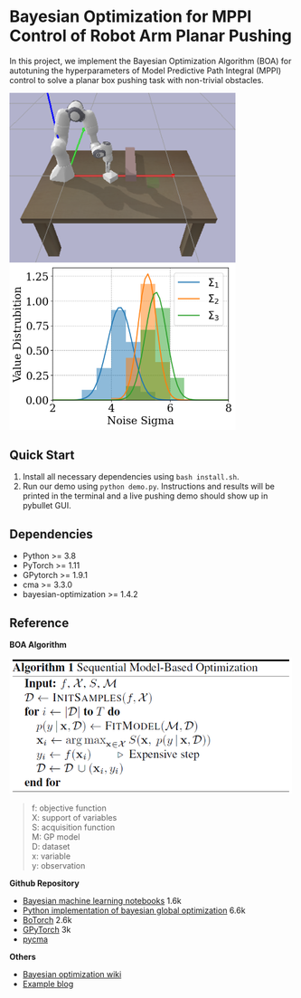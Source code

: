 # Bayesian Optimization for MPPI Control of Robot Arm Planar Pushing

In this project, we implement the Bayesian Optimization Algorithm (BOA) for autotuning the hyperparameters of Model Predictive Path Integral (MPPI) control to solve a planar box pushing task with non-trivial obstacles.

<p align="left">
<img src="figures/box_pushing_obstacle.png" width="400">
<img src="figures/noise_sigma.png" width="400">
</p>

## Quick Start

1. Install all necessary dependencies using `bash install.sh`.
2. Run our demo using `python demo.py`. 
   Instructions and results will be printed in the terminal and a live pushing demo should show up in pybullet GUI.

## Dependencies

- Python >= 3.8
- PyTorch >= 1.11
- GPytorch >= 1.9.1
- cma >= 3.3.0
- bayesian-optimization >= 1.4.2

## Reference
**BOA Algorithm**

<img src="figures/boa_pseudo.png" width="500">

> f: objective function <br>
> X: support of variables <br>
> S: acquisition function <br>
> M: GP model <br>
> D: dataset <br>
> x: variable <br>
> y: observation <br>


**Github Repository**
- [Bayesian machine learning notebooks](https://github.com/krasserm/bayesian-machine-learning) 1.6k
- [Python implementation of bayesian global optimization](https://github.com/fmfn/BayesianOptimization) 6.6k
- [BoTorch](https://github.com/pytorch/botorch) 2.6k
- [GPyTorch](https://github.com/cornellius-gp/gpytorch) 3k
- [pycma](https://github.com/CMA-ES/pycma)

**Others**
- [Bayesian optimization wiki](https://en.wikipedia.org/wiki/Bayesian_optimization)
- [Example blog](https://gdmarmerola.github.io/ts-for-bayesian-optim/)
